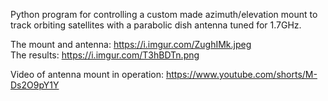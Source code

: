 Python program for controlling a custom made azimuth/elevation mount to track orbiting satellites with a parabolic dish antenna tuned for 1.7GHz.

The mount and antenna: https://i.imgur.com/ZughIMk.jpeg<br>
The results: https://i.imgur.com/T3hBDTn.png

Video of antenna mount in operation: https://www.youtube.com/shorts/M-Ds2O9pY1Y
